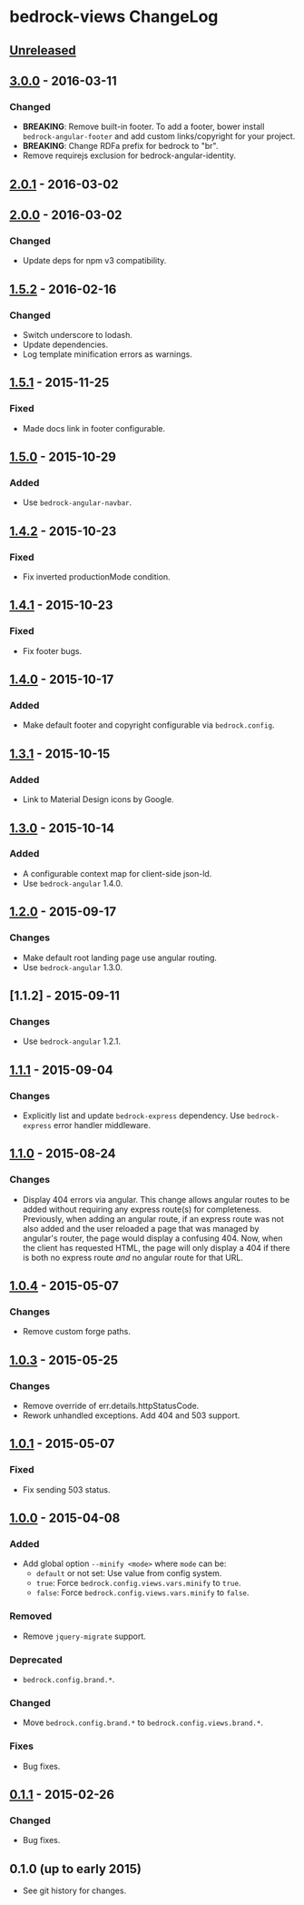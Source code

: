 # bedrock-views ChangeLog

## [Unreleased]

## [3.0.0] - 2016-03-11

### Changed
- **BREAKING**: Remove built-in footer. To add a footer, bower install
  `bedrock-angular-footer` and add custom links/copyright for your project.
- **BREAKING**: Change RDFa prefix for bedrock to "br".
- Remove requirejs exclusion for bedrock-angular-identity.

## [2.0.1] - 2016-03-02

## [2.0.0] - 2016-03-02

### Changed
- Update deps for npm v3 compatibility.

## [1.5.2] - 2016-02-16

### Changed
- Switch underscore to lodash.
- Update dependencies.
- Log template minification errors as warnings.

## [1.5.1] - 2015-11-25

### Fixed
- Made docs link in footer configurable.

## [1.5.0] - 2015-10-29

### Added
- Use `bedrock-angular-navbar`.

## [1.4.2] - 2015-10-23

### Fixed
- Fix inverted productionMode condition.

## [1.4.1] - 2015-10-23

### Fixed
- Fix footer bugs.

## [1.4.0] - 2015-10-17

### Added
- Make default footer and copyright configurable via `bedrock.config`.

## [1.3.1] - 2015-10-15

### Added
- Link to Material Design icons by Google.

## [1.3.0] - 2015-10-14

### Added
- A configurable context map for client-side json-ld.
- Use `bedrock-angular` 1.4.0.

## [1.2.0] - 2015-09-17

### Changes
- Make default root landing page use angular routing.
- Use `bedrock-angular` 1.3.0.

## [1.1.2] - 2015-09-11

### Changes
- Use `bedrock-angular` 1.2.1.

## [1.1.1] - 2015-09-04

### Changes
- Explicitly list and update `bedrock-express` dependency. Use `bedrock-express`
  error handler middleware.

## [1.1.0] - 2015-08-24

### Changes
- Display 404 errors via angular. This change allows angular routes to be
  added without requiring any express route(s) for completeness. Previously,
  when adding an angular route, if an express route was not also added and the
  user reloaded a page that was managed by angular's router, the page would
  display a confusing 404. Now, when the client has requested HTML, the page
  will only display a 404 if there is both no express route *and* no angular
  route for that URL.

## [1.0.4] - 2015-05-07

### Changes
- Remove custom forge paths.

## [1.0.3] - 2015-05-25

### Changes
- Remove override of err.details.httpStatusCode.
- Rework unhandled exceptions. Add 404 and 503 support.

## [1.0.1] - 2015-05-07

### Fixed
- Fix sending 503 status.

## [1.0.0] - 2015-04-08

### Added
- Add global option `--minify <mode>` where `mode` can be:
  - `default` or not set: Use value from config system.
  - `true`: Force `bedrock.config.views.vars.minify` to `true`.
  - `false`: Force `bedrock.config.views.vars.minify` to `false`.

### Removed
- Remove `jquery-migrate` support.

### Deprecated
- `bedrock.config.brand.*`.

### Changed
- Move `bedrock.config.brand.*` to `bedrock.config.views.brand.*`.

### Fixes
- Bug fixes.

## [0.1.1] - 2015-02-26

### Changed
- Bug fixes.

## 0.1.0 (up to early 2015)

- See git history for changes.

[Unreleased]: https://github.com/digitalbazaar/bedrock-views/compare/3.0.0...HEAD
[3.0.0]: https://github.com/digitalbazaar/bedrock-views/compare/2.0.1...3.0.0
[2.0.1]: https://github.com/digitalbazaar/bedrock-views/compare/2.0.0...2.0.1
[2.0.0]: https://github.com/digitalbazaar/bedrock-views/compare/1.5.2...2.0.0
[1.5.2]: https://github.com/digitalbazaar/bedrock-views/compare/1.5.1...1.5.2
[1.5.1]: https://github.com/digitalbazaar/bedrock-views/compare/1.5.0...1.5.1
[1.5.0]: https://github.com/digitalbazaar/bedrock-views/compare/1.4.2...1.5.0
[1.4.2]: https://github.com/digitalbazaar/bedrock-views/compare/1.4.1...1.4.2
[1.4.1]: https://github.com/digitalbazaar/bedrock-views/compare/1.4.0...1.4.1
[1.4.0]: https://github.com/digitalbazaar/bedrock-views/compare/1.3.1...1.4.0
[1.3.1]: https://github.com/digitalbazaar/bedrock-views/compare/1.3.0...1.3.1
[1.3.0]: https://github.com/digitalbazaar/bedrock-views/compare/1.2.0...1.3.0
[1.2.0]: https://github.com/digitalbazaar/bedrock-views/compare/1.1.1...1.2.0
[1.1.1]: https://github.com/digitalbazaar/bedrock-views/compare/1.1.0...1.1.1
[1.1.0]: https://github.com/digitalbazaar/bedrock-views/compare/1.0.4...1.1.0
[1.0.4]: https://github.com/digitalbazaar/bedrock-views/compare/1.0.3...1.0.4
[1.0.3]: https://github.com/digitalbazaar/bedrock-views/compare/1.0.1...1.0.3
[1.0.1]: https://github.com/digitalbazaar/bedrock-views/compare/1.0.0...1.0.1
[1.0.0]: https://github.com/digitalbazaar/bedrock-views/compare/0.1.1...1.0.0
[0.1.1]: https://github.com/digitalbazaar/bedrock-views/compare/0.1.0...0.1.1

